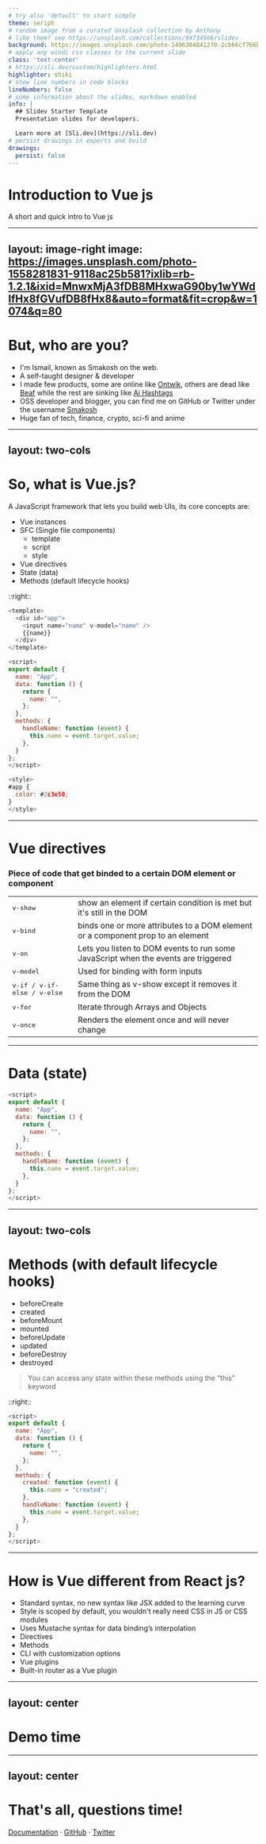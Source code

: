 ```yaml
---
# try also 'default' to start simple
theme: seriph
# random image from a curated Unsplash collection by Anthony
# like them? see https://unsplash.com/collections/94734566/slidev
background: https://images.unsplash.com/photo-1496304841270-2cb66cf766b4?ixlib=rb-1.2.1&ixid=MnwxMjA3fDB8MHxwaG90by1wYWdlfHx8fGVufDB8fHx8&auto=format&fit=crop&w=1470&q=80
# apply any windi css classes to the current slide
class: 'text-center'
# https://sli.dev/custom/highlighters.html
highlighter: shiki
# show line numbers in code blocks
lineNumbers: false
# some information about the slides, markdown enabled
info: |
  ## Slidev Starter Template
  Presentation slides for developers.

  Learn more at [Sli.dev](https://sli.dev)
# persist drawings in exports and build
drawings:
  persist: false
---
```


# Introduction to Vue js

A short and quick intro to Vue js

<div class="abs-br m-6 flex gap-2">
  <a href="https://github.com/smakosh" target="_blank" alt="GitHub"
    class="text-xl icon-btn opacity-50 !border-none !hover:text-white">
    <carbon-logo-github />
  </a>
</div>

---
layout: image-right
image: https://images.unsplash.com/photo-1558281831-9118ac25b581?ixlib=rb-1.2.1&ixid=MnwxMjA3fDB8MHxwaG90by1wYWdlfHx8fGVufDB8fHx8&auto=format&fit=crop&w=1074&q=80
---

# But, who are you?

- I'm Ismail, known as Smakosh on the web.
- A self-taught designer & developer
- I made few products, some are online like [Ontwik](https://ontwik-dev.com), others are dead like [Beaf](https://github.com/smakosh?tab=repositories&q=beaf&type=&language=&sort=) while the rest are sinking like [Ai Hashtags](https://ai-hashtags.com)
- OSS developer and blogger, you can find me on GitHub or Twitter under the username [Smakosh](https://smakosh.com)
- Huge fan of tech, finance, crypto, sci-fi and anime

---
layout: two-cols
---

# So, what is Vue.js?

A JavaScript framework that lets you build web UIs, its core concepts are:

- Vue instances
- SFC (Single file components)
  - template
  - script
  - style
- Vue directives
- State (data)
- Methods (default lifecycle hooks)

::right::

```js
<template>
  <div id="app">
    <input name="name" v-model="name" />
    {{name}}
  </div>
</template>

<script>
export default {
  name: "App",
  data: function () {
    return {
      name: "",
    };
  },
  methods: {
    handleName: function (event) {
      this.name = event.target.value;
    },
  }
};
</script>

<style>
#app {
  color: #2c3e50;
}
</style>
```

---

# Vue directives

### Piece of code that get binded to a certain DOM element or component

|     |     |
| --- | --- |
| <kbd>v-show</kbd> | show an element if certain condition is met but it's still in the DOM |
| <kbd>v-bind</kbd> | binds one or more attributes to a DOM element or a component prop to an element |
| <kbd>v-on</kbd> | Lets you listen to DOM events to run some JavaScript when the events are triggered  |
| <kbd>v-model</kbd> | Used for binding with form inputs |
| <kbd>v-if / v-if-else / v-else</kbd> | Same thing as v-show except it removes it from the DOM |
| <kbd>v-for</kbd> | Iterate through Arrays and Objects |
| <kbd>v-once</kbd> | Renders the element once and will never change |

---

# Data (state)

```js {3-7|all}
<script>
export default {
  name: "App",
  data: function () {
    return {
      name: "",
    };
  },
  methods: {
    handleName: function (event) {
      this.name = event.target.value;
    },
  }
};
</script>
```

---
layout: two-cols
---

# Methods (with default lifecycle hooks)

- beforeCreate
- created
- beforeMount
- mounted
- beforeUpdate
- updated
- beforeDestroy
- destroyed
  
> You can access any state within these methods using the “this” keyword

::right::

```js
<script>
export default {
  name: "App",
  data: function () {
    return {
      name: "",
    };
  },
  methods: {
    created: function (event) {
      this.name = "created";
    },
    handleName: function (event) {
      this.name = event.target.value;
    },
  }
};
</script>
```

---

# How is Vue different from React js?

- Standard syntax, no new syntax like JSX added to the learning curve
- Style is scoped by default, you wouldn't really need CSS in JS or CSS modules
- Uses Mustache syntax for data binding’s interpolation
- Directives
- Methods
- CLI with customization options
- Vue plugins
- Built-in router as a Vue plugin

---
layout: center
---

# Demo time

---
layout: center
---

# That's all, questions time!

[Documentation](https://v2.vuejs.org/) · [GitHub](https://github.com/smakosh) · [Twitter](https://twitter.com/smakosh)
